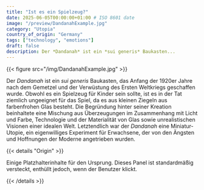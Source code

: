 ```yaml
---
title: "Ist es ein Spielzeug?"
date: 2025-06-05T00:00:00+01:00 # ISO 8601 date
image: "/preview/DandanahExample.jpg"
category: "Utopia"
country_of_origin: "Germany"
tags: ["technology", "emotions"]
draft: false
description: Der *Dandanah* ist ein *sui generis* Baukasten...
---
```




{{< figure src="/img/DandanahExample.jpg" >}}

Der *Dandanah* ist ein *sui generis* Baukasten, das Anfang der 1920er Jahre nach dem Gemetzel und der Verwüstung des Ersten Weltkriegs geschaffen wurde. Obwohl es ein Spielzeug für Kinder sein sollte, ist es in der Tat ziemlich ungeeignet für das Spiel, da es aus kleinen Ziegeln aus farbenfrohen Glas besteht. Die Begründung hinter seiner Kreation beinhaltete eine Mischung aus Überzeugungen im Zusammenhang mit Licht und Farbe, Technologie und der Materialität von Glas sowie unrealistischen Visionen einer idealen Welt. Letztendlich war der *Dandanah* eine Miniatur-Utopie, ein eigenwilliges Experiment für Erwachsene, der von den Ängsten und Hoffnungen der Moderne angetrieben wurden.

{{< details "Origin" >}}

Einige Platzhalterinhalte für den Ursprung. Dieses Panel ist standardmäßig versteckt, enthüllt jedoch, wenn der Benutzer klickt.

{{< /details >}}

